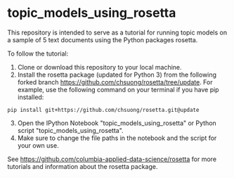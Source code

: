 # topic_models_using_rosetta

This repository is intended to serve as a tutorial for running topic models on a sample of 5 text documents using the Python packages rosetta. 

To follow the tutorial:

1. Clone or download this repository to your local machine.
2. Install the rosetta package (updated for Python 3) from the following forked branch https://github.com/chsuong/rosetta/tree/update. For example, use the following command on your terminal if you have pip installed: 
```
pip install git+https://github.com/chsuong/rosetta.git@update
```
3. Open the IPython Notebook "topic_models_using_rosetta" or Python script "topic_models_using_rosetta". 
4. Make sure to change the file paths in the notebook and the script for your own use.

See https://github.com/columbia-applied-data-science/rosetta for more tutorials and information about the rosetta package.

